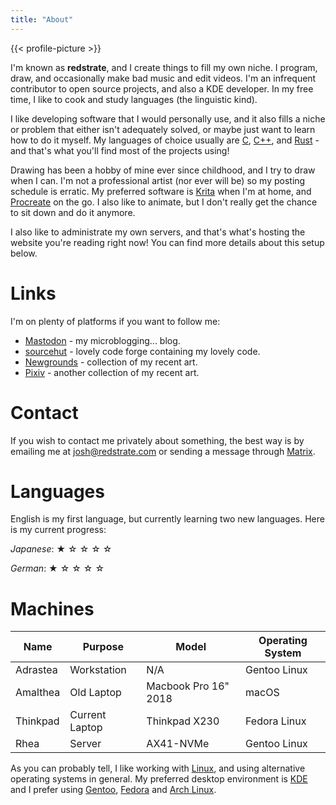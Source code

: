 ```yaml
---
title: "About"
---
```


{{< profile-picture >}}

I'm known as **redstrate**, and I create things to fill my own niche. I program, draw, and occasionally
make bad music and edit videos. I'm an infrequent contributor to open source projects, and also a KDE developer. In my free time, I like to cook and study languages (the linguistic kind).

I like developing software that I would personally use, and it also fills a niche or problem that either isn't adequately solved, or
maybe just want to learn how to do it myself. My languages of choice usually are [C](/tags/c), [C++](/tags/c++), and [Rust](/tags/rust) - and that's what you'll find most of the projects using!

Drawing has been a hobby of mine ever since childhood, and I try to draw when I can. I'm not a professional artist (nor ever will be) so my posting schedule is erratic. My preferred software is [Krita](https://krita.org) when I'm at home, and [Procreate](https://procreate.art) on the go. I also like to animate, but I don't really get the chance to sit down and do it anymore.

I also like to administrate my own servers, and that's what's hosting the website you're reading right now! You can find more details about this setup below.

# Links

I'm on plenty of platforms if you want to follow me:

* [Mastodon](https://mastodon.art/@redstrate) - my microblogging... blog.
* [sourcehut](https://sr.ht/~redstrate) - lovely code forge containing my lovely code.
* [Newgrounds](https://redstrate.newgrounds.com/) - collection of my recent art.
* [Pixiv](https://www.pixiv.net/en/users/58118005) - another collection of my recent art.

# Contact

If you wish to contact me privately about something, the best way is by emailing me at josh@redstrate.com or sending a message through [Matrix](https://matrix.to/@redstrate@pyra.sh#/@redstrate:pyra.sh).

# Languages

English is my first language, but currently learning two new languages. Here is my current progress:

*Japanese*: &#9733; &#9734; &#9734; &#9734; &#9734;

*German*: &#9733; &#9734; &#9734; &#9734; &#9734;

# Machines

| Name     | Purpose        | Model                | Operating System |
|----------|----------------|----------------------|------------------|
| Adrastea | Workstation    | N/A                  | Gentoo Linux     |
| Amalthea | Old Laptop     | Macbook Pro 16" 2018 | macOS            |
| Thinkpad | Current Laptop | Thinkpad X230        | Fedora Linux     |
| Rhea     | Server         | AX41-NVMe            | Gentoo Linux     |

As you can probably tell, I like working with [Linux](https://kernel.org/), and using alternative operating systems in general. My preferred desktop environment is [KDE](https://kde.org) and I prefer using [Gentoo](https://gentoo.org/), [Fedora](https://getfedora.org) and [Arch Linux](https://archlinux.org).


